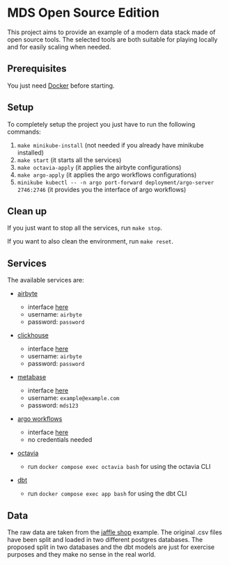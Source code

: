 # MDS Open Source Edition

This project aims to provide an example of a modern data stack made of open source tools.
The selected tools are both suitable for playing locally and for easily scaling when needed.

## Prerequisites

You just need [Docker](https://www.docker.com/) before starting.

## Setup

To completely setup the project you just have to run the following commands:

1. `make minikube-install` (not needed if you already have minikube installed)
2. `make start` (it starts all the services)
3. `make octavia-apply` (it applies the airbyte configurations)
4. `make argo-apply` (it applies the argo workflows configurations)
5. `minikube kubectl -- -n argo port-forward deployment/argo-server 2746:2746` (it provides you the interface of argo workflows)

## Clean up

If you just want to stop all the services, run `make stop`.

If you want to also clean the environment, run `make reset`.

## Services

The available services are:

- [airbyte](https://docs.airbyte.com)
    - interface [here](http://localhost:8000)
    - username: `airbyte`
    - password: `password`

- [clickhouse](https://clickhouse.com/docs)
    - interface [here](http://localhost:8123)
    - username: `airbyte`
    - password: `password`

- [metabase](https://www.metabase.com/docs)
    - interface [here](http://localhost:3000)
    - username: `example@example.com`
    - password: `mds123`

- [argo workflows](https://argoproj.github.io/argo-workflows)
    - interface [here](https://localhost:2746)
    - no credentials needed

- [octavia](https://github.com/airbytehq/airbyte/blob/master/octavia-cli/README.md)
    - run `docker compose exec octavia bash` for using the octavia CLI

- [dbt](https://docs.getdbt.com/)
    - run `docker compose exec app bash` for using the dbt CLI

## Data
The raw data are taken from the [jaffle shop](https://github.com/dbt-labs/jaffle_shop) example.
The original .csv files have been split and loaded in two different postgres databases.
The proposed split in two databases and the dbt models are just for exercise purposes and they make no sense in the real world.
